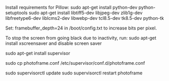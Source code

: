 
Install requirements for Pillow:
sudo apt-get install python-dev python-setuptools
sudo apt-get install libtiff5-dev libjpeg-dev zlib1g-dev libfreetype6-dev liblcms2-dev libwebp-dev tcl8.5-dev tk8.5-dev python-tk

Set:
framebuffer_depth=24
in /boot/config.txt to increase bits per pixel.

To stop the screen from going black due to inactivity, run:
sudo apt-get install xscreensaver
and disable screen saver


sudo apt-get install supervisor

sudo cp photoframe.conf /etc/supervisor/conf.d/photoframe.conf

sudo supervisorctl update
sudo supervisorctl restart photoframe